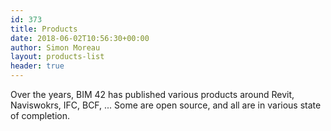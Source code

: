 ```yaml
---
id: 373
title: Products
date: 2018-06-02T10:56:30+00:00
author: Simon Moreau
layout: products-list
header: true
---
```

Over the years, BIM 42 has published various products around Revit, Naviswokrs, IFC, BCF, ... Some are open source, and all are in various state of completion.
